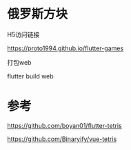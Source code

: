 # 俄罗斯方块

H5访问链接 

https://proto1994.github.io/flutter-games

打包web

flutter build web 


# 参考

https://github.com/boyan01/flutter-tetris

https://github.com/Binaryify/vue-tetris



